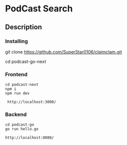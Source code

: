 # PodCast Search

## Description

### Installing

git clone <https://github.com/SuperStar0106/claimclam.git>

cd podcast-go-next

### Frontend 
```dash
cd podcast-next
npm i
npm run dev
```
` http://localhost:3000/`

### Backend
```dash
cd podcast-go
go run hello.go
```
`http://localhost:8080/`




